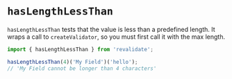 # `hasLengthLessThan`

`hasLengthLessThan` tests that the value is less than a predefined length. It
wraps a call to `createValidator`, so you must first call it with the max
length.

```js
import { hasLengthLessThan } from 'revalidate';

hasLengthLessThan(4)('My Field')('hello');
// 'My Field cannot be longer than 4 characters'
```
